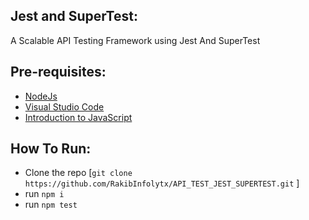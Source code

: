 ## Jest and SuperTest:
A Scalable API Testing Framework using Jest And SuperTest

## Pre-requisites:

- [NodeJs](https://nodejs.org/en/)
- [Visual Studio Code](https://code.visualstudio.com/)
- [Introduction to JavaScript](https://testautomationu.applitools.com/javascript-tutorial/)


## How To Run:

- Clone the repo [`git clone https://github.com/RakibInfolytx/API_TEST_JEST_SUPERTEST.git` ]
- run `npm i`
- run `npm test`
